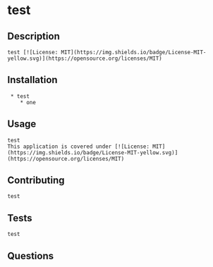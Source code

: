 # test

  ## Description
    test [![License: MIT](https://img.shields.io/badge/License-MIT-yellow.svg)](https://opensource.org/licenses/MIT)  


  ## Installation
    
     * test
		* one
		
  

  ## Usage
    test
    This application is covered under [![License: MIT](https://img.shields.io/badge/License-MIT-yellow.svg)](https://opensource.org/licenses/MIT)
  ## Contributing
    test
  ## Tests
    test
  ## Questions
